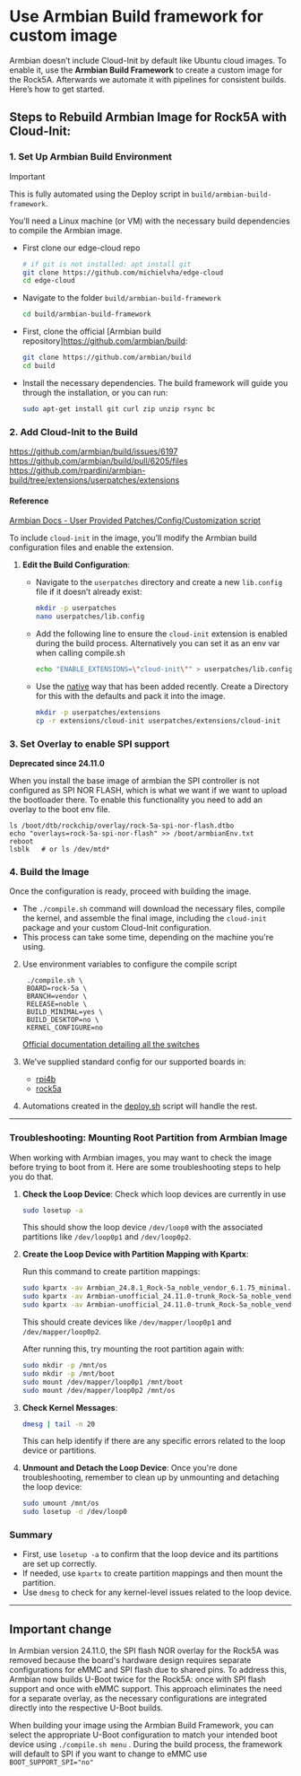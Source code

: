 # Use Armbian Build framework for custom image

[//]: # (we need to figure out how armbian is handling the boot process from start to finish, I'm getting conflicting info)

Armbian doesn’t include Cloud-Init by default like Ubuntu cloud images. To enable it, use the **Armbian Build Framework** to create a custom image for the Rock5A. Afterwards we automate it with pipelines for consistent builds. Here’s how to get started.

## Steps to Rebuild Armbian Image for Rock5A with Cloud-Init:

### 1. **Set Up Armbian Build Environment**

> [!IMPORTANT]
> This is fully automated using the Deploy script in ``build/armbian-build-framework``.

You’ll need a Linux machine (or VM) with the necessary build dependencies to compile the Armbian image.

- First clone our edge-cloud repo

  ```bash
  # if git is not installed: apt install git
  git clone https://github.com/michielvha/edge-cloud
  cd edge-cloud
  ```

- Navigate to the folder ``build/armbian-build-framework``

  ```bash
  cd build/armbian-build-framework
  ```

- First, clone the official [Armbian build repository]https://github.com/armbian/build:
  
  ```bash
  git clone https://github.com/armbian/build
  cd build
  ```

- Install the necessary dependencies. The build framework will guide you through the installation, or you can run:

  ```bash
  sudo apt-get install git curl zip unzip rsync bc
  ```

### 2. **Add Cloud-Init to the Build**


https://github.com/armbian/build/issues/6197
https://github.com/armbian/build/pull/6205/files
https://github.com/rpardini/armbian-build/tree/extensions/userpatches/extensions

#### Reference

[Armbian Docs - User Provided Patches/Config/Customization script](https://docs.armbian.com/Developer-Guide_User-Configurations/#user-provided-patches)

To include `cloud-init` in the image, you’ll modify the Armbian build configuration files and enable the extension.

1. **Edit the Build Configuration**:
   
   - Navigate to the `userpatches` directory and create a new `lib.config` file if it doesn’t already exist:
     ```bash
     mkdir -p userpatches
     nano userpatches/lib.config
     ```

   - Add the following line to ensure the `cloud-init` extension is enabled during the build process.
     Alternatively you can set it as an env var when calling compile.sh
     ```bash
     echo "ENABLE_EXTENSIONS=\"cloud-init\"" > userpatches/lib.config"
     ```
     
   
   - Use the [native](https://github.com/armbian/build/pull/6205/files) way that has been added recently. Create a Directory for this with the defaults and pack it into the image.
     ```bash
     mkdir -p userpatches/extensions
     cp -r extensions/cloud-init userpatches/extensions/cloud-init
     ```
     

### 3. **Set Overlay to enable SPI support**

**Deprecated since 24.11.0**

When you install the base image of armbian the SPI controller is not configured as SPI NOR FLASH, which is what we want if we want to upload the bootloader there. To enable this functionality you need to add an overlay to the boot env file.

````shell
ls /boot/dtb/rockchip/overlay/rock-5a-spi-nor-flash.dtbo
echo "overlays=rock-5a-spi-nor-flash" >> /boot/armbianEnv.txt
reboot
lsblk   # or ls /dev/mtd*
````

### 4. **Build the Image**

Once the configuration is ready, proceed with building the image.

- The `./compile.sh` command will download the necessary files, compile the kernel, and assemble the final image, including the `cloud-init` package and your custom Cloud-Init configuration.
- This process can take some time, depending on the machine you're using.

2. Use environment variables to configure the compile script
   ````shell
    ./compile.sh \
    BOARD=rock-5a \
    BRANCH=vendor \
    RELEASE=noble \
    BUILD_MINIMAL=yes \
    BUILD_DESKTOP=no \
    KERNEL_CONFIGURE=no
    ````
    
    [Official documentation detailing all the switches](https://docs.armbian.com/Developer-Guide_Build-Switches/)

3. We've supplied standard config for our supported boards in:
   - [rpi4b](../../../../../build/armbian-build-framework/rpi4b/pack.sh)
   - [rock5a](../../../../../build/armbian-build-framework/rock5a/pack.sh)

4. Automations created in the [deploy.sh](../../../../../build/armbian-build-framework/deploy.sh) script will handle the rest.

---


### Troubleshooting: Mounting Root Partition from Armbian Image

When working with Armbian images, you may want to check the image before trying to boot from it. Here are some troubleshooting steps to help you do that.

1. **Check the Loop Device**: Check which loop devices are currently in use
   ```bash
   sudo losetup -a
   ```

   This should show the loop device `/dev/loop0` with the associated partitions like `/dev/loop0p1` and `/dev/loop0p2`.

2. **Create the Loop Device with Partition Mapping with Kpartx**:

   Run this command to create partition mappings:
   ```bash
   sudo kpartx -av Armbian_24.8.1_Rock-5a_noble_vendor_6.1.75_minimal.img.xz
   sudo kpartx -av Armbian-unofficial_24.11.0-trunk_Rock-5a_noble_vendor_6.1.75-ci.img
   sudo kpartx -av Armbian-unofficial_24.11.0-trunk_Rock-5a_noble_vendor_6.1.75-ci_minimal.img
   ```

   This should create devices like `/dev/mapper/loop0p1` and `/dev/mapper/loop0p2`.

   After running this, try mounting the root partition again with:
   ```bash
   sudo mkdir -p /mnt/os
   sudo mkdir -p /mnt/boot
   sudo mount /dev/mapper/loop0p1 /mnt/boot
   sudo mount /dev/mapper/loop0p2 /mnt/os
   ```

3. **Check Kernel Messages**:
   ```bash
   dmesg | tail -n 20
   ```

   This can help identify if there are any specific errors related to the loop device or partitions.

4. **Unmount and Detach the Loop Device**: Once you're done troubleshooting, remember to clean up by unmounting and detaching the loop device:
   ```bash
   sudo umount /mnt/os
   sudo losetup -d /dev/loop0
   ```

### Summary
- First, use `losetup -a` to confirm that the loop device and its partitions are set up correctly.
- If needed, use `kpartx` to create partition mappings and then mount the partition.
- Use `dmesg` to check for any kernel-level issues related to the loop device.

---

[//]: # (https://forum.armbian.com/topic/14616-cloud-init/ => **DEPRECATED** cloud init seems to have been added in.)

## Important change

In Armbian version 24.11.0, the SPI flash NOR overlay for the Rock5A was removed because the board's hardware design requires separate configurations for eMMC and SPI flash due to shared pins. To address this, Armbian now builds U-Boot twice for the Rock5A: once with SPI flash support and once with eMMC support. This approach eliminates the need for a separate overlay, as the necessary configurations are integrated directly into the respective U-Boot builds. 

When building your image using the Armbian Build Framework, you can select the appropriate U-Boot configuration to match your intended boot device using `./compile.sh menu` . During the build process, the framework will default to SPI if you want to change to eMMC use `BOOT_SUPPORT_SPI="no"`

[//]: # (If the build framework does not provide a clear option for selecting the U-Boot configuration, you may need to manually specify the desired configuration. This can involve editing specific configuration files or applying patches that enable the appropriate support. For detailed guidance on customizing U-Boot configurations within the Armbian Build Framework, refer to the Armbian documentation or community forums.)